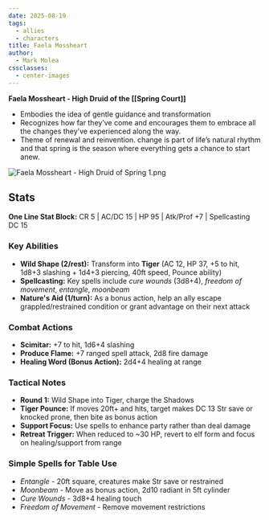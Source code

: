 ```yaml
---
date: 2025-08-19
tags:
  - allies
  - characters
title: Faela Mossheart
author:
  - Mark Molea
cssclasses:
  - center-images
---
```

**Faela Mossheart - High Druid of the [[Spring Court]]**

- Embodies the idea of gentle guidance and transformation
- Recognizes how far they’ve come and encourages them to embrace all the changes they’ve experienced along the way.
- Theme of renewal and reinvention. change is part of life’s natural rhythm and that spring is the season where everything gets a chance to start anew.

![Faela Mossheart - High Druid of Spring 1.png](/images/Faela%20Mossheart%20-%20High%20Druid%20of%20Spring%201.png)

## Stats

**One Line Stat Block:** CR 5 | AC/DC 15 | HP 95 | Atk/Prof +7 | Spellcasting DC 15

### Key Abilities

- **Wild Shape (2/rest):** Transform into **Tiger** (AC 12, HP 37, +5 to hit, 1d8+3 slashing + 1d4+3 piercing, 40ft speed, Pounce ability)
- **Spellcasting:** Key spells include _cure wounds_ (3d8+4), _freedom of movement_, _entangle_, _moonbeam_
- **Nature's Aid (1/turn):** As a bonus action, help an ally escape grappled/restrained condition or grant advantage on their next attack

### Combat Actions

- **Scimitar:** +7 to hit, 1d6+4 slashing
- **Produce Flame:** +7 ranged spell attack, 2d8 fire damage
- **Healing Word (Bonus Action):** 2d4+4 healing at range

### Tactical Notes

- **Round 1:** Wild Shape into Tiger, charge the Shadows
- **Tiger Pounce:** If moves 20ft+ and hits, target makes DC 13 Str save or knocked prone, then bite as bonus action
- **Support Focus:** Use spells to enhance party rather than deal damage
- **Retreat Trigger:** When reduced to ~30 HP, revert to elf form and focus on healing/support from range

### Simple Spells for Table Use

- _Entangle_ - 20ft square, creatures make Str save or restrained
- _Moonbeam_ - Move as bonus action, 2d10 radiant in 5ft cylinder
- _Cure Wounds_ - 3d8+4 healing touch
- _Freedom of Movement_ - Remove movement restrictions